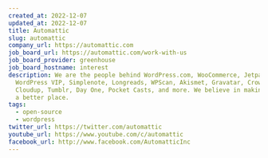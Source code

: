 ```yaml
---
created_at: 2022-12-07
updated_at: 2022-12-07
title: Automattic
slug: automattic
company_url: https://automattic.com
job_board_url: https://automattic.com/work-with-us
job_board_provider: greenhouse
job_board_hostname: interest
description: We are the people behind WordPress.com, WooCommerce, Jetpack,
  WordPress VIP, Simplenote, Longreads, WPScan, Akismet, Gravatar, Crowdsignal,
  Cloudup, Tumblr, Day One, Pocket Casts, and more. We believe in making the web
  a better place.
tags:
  - open-source
  - wordpress
twitter_url: https://twitter.com/automattic
youtube_url: https://www.youtube.com/c/automattic
facebook_url: http://www.facebook.com/AutomatticInc
---
```

